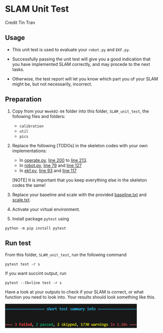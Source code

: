 # SLAM Unit Test
Credit Tin Tran

## Usage
* This unit test is used to evaluate your `robot.py` and `EKF.py`. 

* Successfully passing the unit test will give you a good indication that you have implemented SLAM correctly, and may procede to the next tasks. 

* Otherwise, the test report will let you know which part you of your SLAM might be, but not necessarily, incorrect.

## Preparation
1. Copy from your `Week02-04` folder into this folder, `SLAM_unit_test`, the following files and folders:
    * `calibration`
    * `util`
    * `pics`

2. Replace the following [TODOs] in the skeleton codes with your own implementations:
    * In [operate.py](./operate.py), [line 200](./operate.py#L200) to [line 213](./operate.py#L213).
    * In [robot.py](./slam/robot.py), [line 79](./slam/robot.py#79) and [line 127](./slam/robot.py#L127)
    * In [ekf.py](./slam/ekf.py), [line 93](./slam/ekf.py#L93) and [line 117](./slam/ekf.py#L117)

    [NOTE] It is important that you keep everything else in the skeleton codes the same!

3. Replace your baseline and scale with the provided [baseline.txt](./baseline.txt) and [scale.txt](./scale.txt).

4. Activate your virtual environment.

5. Install package `pytest` using
```
python -m pip install pytest
```
## Run test
From this folder, `SLAM_unit_test`, run the following command

```
pytest test -r s
```

If you want succint output, run
```
pytest --tb=line test -r s
```
Have a look at your outputs to check if your SLAM is correct, or what function you need to look into. Your results should look something like this.

![Example test results](./media/Example_results.png)
